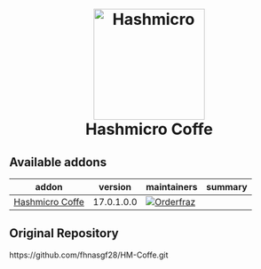 <h1 align="center">
  <br>
    <a href="[[https://softworks.nibble.co.id](https://www.hashmicro.com/id/)](https://www.hashmicro.com/id/)/">
    <img src="https://www.hashmicro.com/id/blog/wp-content/uploads/2023/03/Logo_HashMicro-1-1.png" alt="Hashmicro" width="200"></a>
  <br>Hashmicro Coffe <br>
</h1>


[//]: # (addons)

Available addons
----------------
addon | version | maintainers | summary
--- | --- | --- | ---
[Hashmicro Coffe](HM-Coffe/) | 17.0.1.0.0 | [![Orderfraz](https://www.hashmicro.com/id/blog/wp-content/uploads/2023/03/Logo_HashMicro-1-1.png)](https://github.com/fhnasgf28)

<h2>Original Repository</h2>
https://github.com/fhnasgf28/HM-Coffe.git